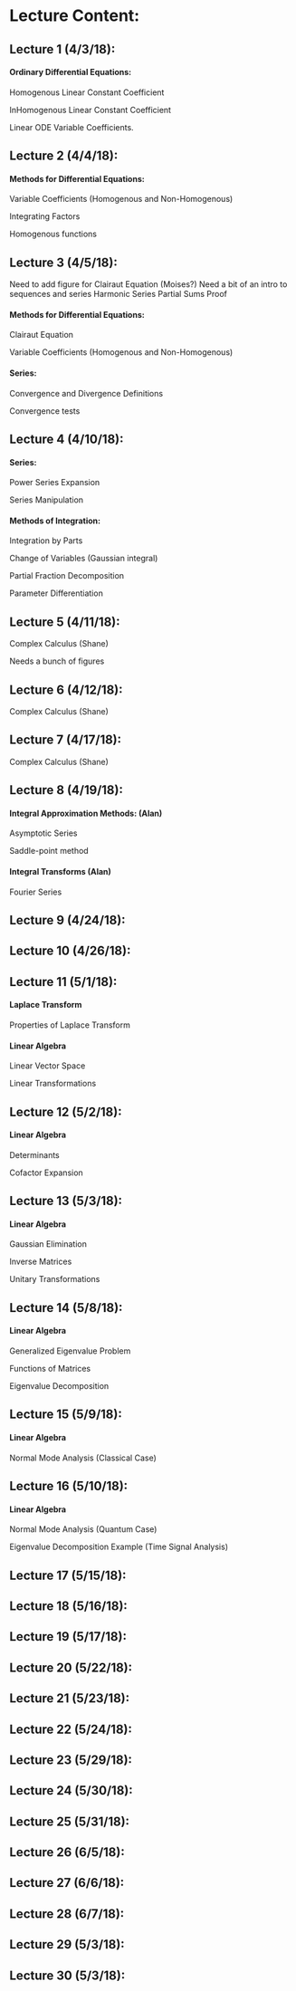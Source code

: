 # Lecture Content:

## Lecture 1 (4/3/18):

#### Ordinary Differential Equations: 

Homogenous Linear Constant Coefficient

InHomogenous Linear Constant Coefficient

Linear ODE Variable Coefficients. 

## Lecture 2 (4/4/18):

#### Methods for Differential Equations: 

Variable Coefficients (Homogenous and Non-Homogenous)

Integrating Factors

Homogenous functions

## Lecture 3 (4/5/18):
Need to add figure for Clairaut Equation (Moises?)
Need a bit of an intro to sequences and series
Harmonic Series Partial Sums Proof

#### Methods for Differential Equations:

Clairaut Equation

Variable Coefficients (Homogenous and Non-Homogenous)

#### Series: 

Convergence and Divergence Definitions

Convergence tests 

## Lecture 4 (4/10/18):

#### Series: 

Power Series Expansion

Series Manipulation

#### Methods of Integration: 

Integration by Parts

Change of Variables (Gaussian integral)

Partial Fraction Decomposition

Parameter Differentiation 

## Lecture 5 (4/11/18):
Complex Calculus (Shane)

Needs a bunch of figures

## Lecture 6 (4/12/18):
Complex Calculus (Shane)

## Lecture 7 (4/17/18):
Complex Calculus (Shane)

## Lecture 8 (4/19/18):

#### Integral Approximation Methods: (Alan)

Asymptotic Series

Saddle-point method

#### Integral Transforms (Alan)

Fourier Series

## Lecture 9 (4/24/18):

## Lecture 10 (4/26/18):

## Lecture 11 (5/1/18): 

#### Laplace Transform

Properties of Laplace Transform 

#### Linear Algebra 

Linear Vector Space

Linear Transformations

## Lecture 12 (5/2/18): 

#### Linear Algebra 

Determinants

Cofactor Expansion

## Lecture 13 (5/3/18): 

#### Linear Algebra 

Gaussian Elimination 

Inverse Matrices 

Unitary Transformations

## Lecture 14 (5/8/18):

#### Linear Algebra 

Generalized Eigenvalue Problem 

Functions of Matrices

Eigenvalue Decomposition 

## Lecture 15 (5/9/18):

#### Linear Algebra 

Normal Mode Analysis (Classical Case)

## Lecture 16 (5/10/18):

#### Linear Algebra 

Normal Mode Analysis (Quantum Case)

Eigenvalue Decomposition Example (Time Signal Analysis)

## Lecture 17 (5/15/18):

## Lecture 18 (5/16/18):

## Lecture 19 (5/17/18):

## Lecture 20 (5/22/18):

## Lecture 21 (5/23/18):

## Lecture 22 (5/24/18):

## Lecture 23 (5/29/18):

## Lecture 24 (5/30/18):

## Lecture 25 (5/31/18):

## Lecture 26 (6/5/18):

## Lecture 27 (6/6/18):

## Lecture 28 (6/7/18):

## Lecture 29 (5/3/18):

## Lecture 30 (5/3/18):

